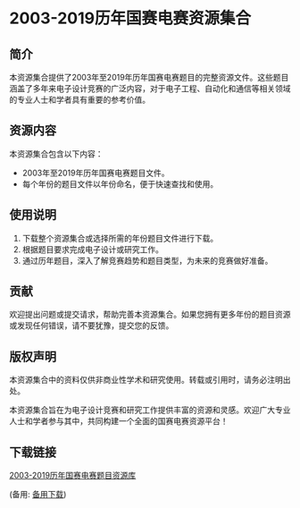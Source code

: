 # 2003-2019历年国赛电赛资源集合

## 简介
本资源集合提供了2003年至2019年历年国赛电赛题目的完整资源文件。这些题目涵盖了多年来电子设计竞赛的广泛内容，对于电子工程、自动化和通信等相关领域的专业人士和学者具有重要的参考价值。

## 资源内容
本资源集合包含以下内容：
- 2003年至2019年历年国赛电赛题目文件。
- 每个年份的题目文件以年份命名，便于快速查找和使用。

## 使用说明
1. 下载整个资源集合或选择所需的年份题目文件进行下载。
2. 根据题目要求完成电子设计或研究工作。
3. 通过历年题目，深入了解竞赛趋势和题目类型，为未来的竞赛做好准备。

## 贡献
欢迎提出问题或提交请求，帮助完善本资源集合。如果您拥有更多年份的题目资源或发现任何错误，请不要犹豫，提交您的反馈。

## 版权声明
本资源集合中的资料仅供非商业性学术和研究使用。转载或引用时，请务必注明出处。

本资源集合旨在为电子设计竞赛和研究工作提供丰富的资源和灵感。欢迎广大专业人士和学者参与其中，共同构建一个全面的国赛电赛资源平台！

## 下载链接
[2003-2019历年国赛电赛题目资源库](https://pan.quark.cn/s/fcf2b0f77f98) 

(备用: [备用下载](https://pan.baidu.com/s/1UI6FYTK0eVtqvnmDKeYLGg?pwd=1234))
